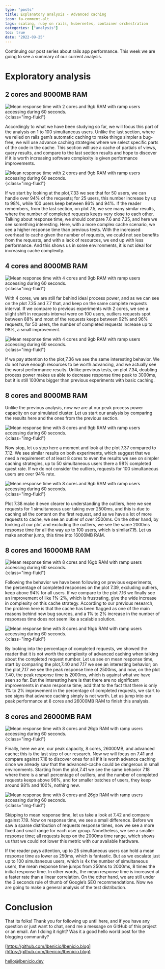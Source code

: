 ```yaml
---
type: "posts"
title: Explanatory analysis - Advanced caching
icon: fa-comment-alt
tags: scaling, ruby on rails, kubernetes, container orchestration
categories: ["analysis"]
toc: true
date: "2022-09-25"
---
```



Continuing our post series about rails app performance. This week we are going to see a summary of our current analysis.
# Exploratory analysis

## 2 cores and 8000MB RAM

![Mean response time with 2 cores and 9gb RAM with ramp users accessing during 60 seconds.](/assets/imgs/fig-7.33.png){:class="img-fluid"}

Accordingly to what we have been studying so far, we will focus this part of the analysis on 1 to 100 simultaneous users. Unlike the last section, where we relied on rails gem’s automatic caching to make things simpler a bug-free, we will use advance caching strategies where we select specific parts of the code in the cache. This section will use a cache of partials of views, query results, and compare to the last section results and hope to discover if it is worth increasing software complexity is given performance improvements.

![Mean response time with 2 cores and 9gb RAM with ramp users accessing during 60 seconds.](/assets/imgs/fig-7.34.png){:class="img-fluid"}

If we start by looking at the plot,7.33 we see that for 50 users, we can handle over 94% of the requests; for 25 users, this number increase by up to 98%, while 100 users keep between 86% and 94%. If the reader remembers, from the last section, on plot 7.5, we see many similar results, where the number of completed requests keeps very close to each other. Talking about response time, we should compare 7.6 and 7.35, and here we see something interesting. Here, with a more complex cache scenario, we see a higher response time than previous tests. With the increased overhead to cache given the number of requests, we could not see benefits from the requests, and with a lack of resources, we end up with less performance. And this shows us in some environments, it is not ideal for increasing cache complexity.

## 4 cores and 8000MB RAM

![Mean response time with 4 cores and 9gb RAM with ramp users accessing during 60 seconds.](/assets/imgs/fig-7.35.png){:class="img-fluid"}

With 4 cores, we are still far behind ideal process power, and as we can see on the plot 7.35 and 7.7 that, and keep on the same complete requests interval. If we compare to previous experiments with 2 cores, we see a slight shift in requests interval were on 100 users, outliers requests spot between 88% and most of the requests keeps between 92% and 96% requests, for 50 users, the number of completed requests increase up to 98%, a small improvement.

![Mean response time with 4 cores and 9gb RAM with ramp users accessing during 60 seconds.](/assets/imgs/fig-7.36.png){:class="img-fluid"}

If we pay attention to the plot,7.36 we see the same interesting behavior. We do not have enough resources to be worth advancing, and we actually see the worst performance results. Unlike previous tests, on plot 7.34, doubling process power makes us able to decrease response time peak to 3000ms, but it is still 1000ms bigger than previous experiments with basic caching.

## 8 cores and 8000MB RAM

Unlike the previous analysis, now we are at our peak process power capacity on our simulated cluster. Let us start our analysis by comparing the results here and the ones from the previous section.

![Mean response time with 8 cores and 9gb RAM with ramp users accessing during 60 seconds.](/assets/imgs/fig-7.37.png){:class="img-fluid"}

Now stop, let us stop here a moment and look at the plot 7.37 compared to 7.12. We see similar results on both experiments, which suggest that we need a requirement of at least 8 cores to even the results we see on simpler caching strategies, up to 50 simultaneous users there a 98% completed quest rate. If we do not consider the outliers, requests for 100 simultaneous users are over 94% rate.

![Mean response time with 8 cores and 9gb RAM with ramp users accessing during 60 seconds.](/assets/imgs/fig-7.38.png){:class="img-fluid"}

Plot 7.38 make it even clearer to understanding the outliers, here we see requests for 1 simultaneous user taking over 2500ms, and this is due to caching all the content on the first request, and as we have a lot of more requests to cache, we see an outlier of over 2500ms. On the other hand, by looking at our plot and excluding the outliers, we see the same 2000ms response time for all the way up to 100 users, which is similar7.15. Let us make another jump, this time into 16000MB RAM.

## 8 cores and 16000MB RAM

![Mean response time with 8 cores and 16gb RAM with ramp users accessing during 60 seconds.](/assets/imgs/fig-7.39.png){:class="img-fluid"}

Following the behavior we have been following on previous experiments, the percentage of completed responses on the plot 7.39, excluding outliers, keep above 94% for all users. If we compare to the plot 7.16 we finally see an improvement of like 1%-2%, which is frustrating, give the wide increase in complexity on this cache strategy. According to our previous research, the problem here is that the cache has been flagged as one of the main reasons behind new bug sources, and a 1% to 2% increase in the number of responses time does not seem like a scalable solution.

![Mean response time with 8 cores and 16gb RAM with ramp users accessing during 60 seconds.](/assets/imgs/fig-7.40.png){:class="img-fluid"}

By looking into the percentage of completed requests, we showed the reader that it is not worth the complexity of advanced caching when talking about the completed request number. Let us see on mean response time, start by comparing the plot,7.40 and 7.17 we see an interesting behavior; on the plot,7.17 we see the peak response time of 2500ms, and now, on the plot 7.40, the peak response time is 2000ms, which is against what we have seen so far. But the interesting here is that there are no significant improvements in mean response time; add that to the fact that there is only 1% to 2% improvement in the percentage of completed requests, we start to see signs that advance caching simply is not worth. Let us jump into our peak performance at 8 cores and 26000MB RAM to finish this analysis.


## 8 cores and 26000MB RAM

![Mean response time with 8 cores and 26gb RAM with ramp users accessing during 60 seconds.](/assets/imgs/fig-7.41.png){:class="img-fluid"}

Finally, here we are, our peak capacity, 8 cores, 26000MB, and advanced cache; this is the last step of our research. Now we will focus on 7.41 and compare against 7.18 to discover ones for all if it is worth advance caching since we already saw that the advanced-cache could be dangerous in small environments. Starting from the plot,7.41 we see the same behavior 7.18 where there is a small percentage of outliers, and the number of completed requests keeps above 96%, and for smaller batches of users, they keep around 98% and 100%, nothing new.

![Mean response time with 8 cores and 26gb RAM with ramp users accessing during 60 seconds.](/assets/imgs/fig-7.42.png){:class="img-fluid"}

Skipping to mean response time, let us take a look at 7.42 and compare against 7.19. Now on response time, we see a small difference. Before we saw a sparse distribution of requests response times, now we see a more fixed and small range for each user group. Nonetheless, we see a smaller response time; all requests keep on the 2000ms time range, which shows us that we could not lower this metric with our available hardware.

If the reader pays attention, up to 25 simultaneous users can hold a mean response time as lower as 250ms, which is fantastic. But as we escalate just up to 100 simultaneous users, which is 4x the number of simultaneous users, the mean response time jumps from 250ms to 2000ms, 8 times the initial response time. In other words, the mean response time is increased at a faster rate than a linear correlation. On the other hand, we are still under the 3 seconds rule of thumb of Google’s SEO recommendations. Now we are going to make a general analysis of the test distribution.

# Conclusion

That its folks! Thank you for following up until here, and if you have any question or just want to chat, send me a message on GitHub of this project or an email. Am I doing it right? Was it a good hello world post for the blogging community?

[https://github.com/lbenicio/lbenicio.blog](https://github.com/lbenicio/lbenicio.blog)

[hello@lbenicio.dev](mailto:hello@lbenicio.dev)